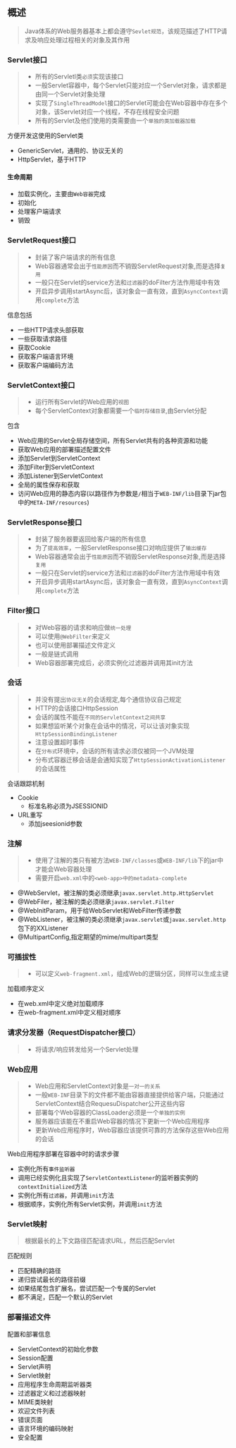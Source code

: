 ## 概述
> Java体系的Web服务器基本上都会遵守`Sevlet规范`，该规范描述了HTTP请求及响应处理过程相关的对象及其作用
   

### Servlet接口
> - 所有的Servletl类`必须`实现该接口
> - 一般Servlet容器中，每个Servlet只能对应一个Servlet对象，请求都是由同一个Servlet对象处理
> - 实现了`SingleThreadModel`接口的Servlet可能会在Web容器中存在多个对象，该Servlet对应一个线程，不存在线程安全问题
> - 所有的Servlet及他们使用的类需要由一个`单独的类加载器加载`


方便开发这使用的Servlet类
- GenericServlet，通用的、协议无关的
- HttpServlet，基于HTTP

#### 生命周期
- 加载实例化，主要由`Web容器`完成
- 初始化
- 处理客户端请求
- 销毁


### ServletRequest接口
> - 封装了客户端请求的所有信息
> - Web容器通常会出于`性能原因`而不销毁ServletRequest对象,而是选择`复用`
> - 一般只在Servlet的service方法和`过滤器`的doFilter方法作用域中有效
> - 开启异步调用startAsync后，该对象会一直有效，直到`AsyncContext`调用`complete`方法

信息包括
- 一些HTTP请求头部获取
- 一些获取请求路径
- 获取Cookie
- 获取客户端语言环境
- 获取客户端编码方法


### ServletContext接口
> - 运行所有Servlet的Web应用的`视图`
> - 每个ServletContext对象都需要一个`临时存储目录`,由Servlet分配

包含
- Web应用的Servlet全局存储空间，所有Servlet共有的各种资源和功能
- 获取Web应用的部署描述配置文件
- 添加Servlet到ServletContext
- 添加Filter到ServletContext
- 添加Listener到ServletContext
- 全局的属性保存和获取
- 访问Web应用的静态内容(以路径作为参数是`/`相当于`WEB-INF/lib`目录下jar包中的`META-INF/resources`)


### ServletResponse接口
> - 封装了服务器要返回给客户端的所有信息
> - 为了`提高效率`，一般ServletResponse接口对响应提供了`输出缓存`  
> - Web容器通常会出于`性能原因`而不销毁ServletResponse对象,而是选择`复用`
> - 一般只在Servlet的service方法和`过滤器`的doFilter方法作用域中有效
> - 开启异步调用startAsync后，该对象会一直有效，直到`AsyncContext`调用`complete`方法


### Filter接口
> - 对Web容器的请求和响应做`统一处理`
> - 可以使用`@WebFilter`来定义
> - 也可以使用部署描述文件定义
> - 一般是链式调用
> - Web容器部署完成后，必须实例化过滤器并调用其init方法


### 会话
> - 并没有提出`协议无关`的会话规定,每个通信协议自己规定
> - HTTP的会话接口HttpSession
> - 会话的属性不能在`不同的ServletContext之间共享`
> - 如果想监听某个对象在会话中的情况，可以让该对象实现`HttpSessionBindingListener`
> - 注意设置超时事件
> - 在`分布式`环境中，会话的所有请求必须仅被同一个JVM处理
> - 分布式容器迁移会话是会通知实现了`HttpSessionActivationListener`的会话属性

会话跟踪机制
- Cookie
	- 标准名称必须为JSESSIONID
- URL重写
	- 添加jseesionid参数

### 注解
> - 使用了注解的类只有被方法`WEB-INF/classes`或`WEB-INF/lib`下的jar中才能会Web容器处理
> - 需要开启`web.xml`中的`<web-app>中的metadata-complete`

- @WebServlet，被注解的类必须继承`javax.servlet.http.HttpServlet`
- @WebFiler，被注解的类必须继承`javax.servlet.Filter`
- @WebInitParam，用于给WebServlet和WebFilter传递参数
- @WebListener，被注解的类必须继承`javax.servlet`或`javax.servlet.http`包下的XXListener
- @MultipartConfig,指定期望的mime/multipart类型


### 可插拔性
> - 可以定义`web-fragment.xml`，组成Web的逻辑分区，同样可以生成主键

加载顺序定义
- 在web.xml中定义绝对加载顺序
- 在web-fragment.xml中定义相对顺序

### 请求分发器（RequestDispatcher接口）
> - 将请求/响应转发给另一个Servlet处理

### Web应用
> - Web应用和ServletContext对象是`一对一的关系`
> - 一般`WEB-INF`目录下的文件都不能由容器直接提供给客户端，只能通过ServletContext结合RequesuDispatcher公开这些内容
> - 部署每个Web容器的ClassLoader必须是一个`单独的实例`
> - 服务器应该能在不重启Web容器的情况下更新一个Web应用程序
> - 更新Web应用程序时，Web容器应该提供可靠的方法保存这些Web应用的会话

Web应用程序部署在容器中时的请求步骤
- 实例化所有`事件监听器`
- 调用已经实例化且实现了`ServletContextListener`的监听器实例的`contextInitialized`方法
- 实例化所有`过滤器`，并调用`init`方法
- 根据顺序，实例化所有Servlet实例，并调用`init`方法

### Servlet映射
> 根据最长的上下文路径匹配请求URL，然后匹配Servlet

匹配规则
- 匹配精确的路径
- 递归尝试最长的路径前缀
- 如果结尾包含扩展名，尝试匹配一个专属的Servlet
- 都不满足，匹配一个默认的Servlet


### 部署描述文件

配置和部署信息
- ServletContext的初始化参数
- Session配置
- Servlet声明
- Servlet映射
- 应用程序生命周期监听器类
- 过滤器定义和过滤器映射
- MIME类映射
- 欢迎文件列表
- 错误页面
- 语言环境的编码映射
- 安全配置